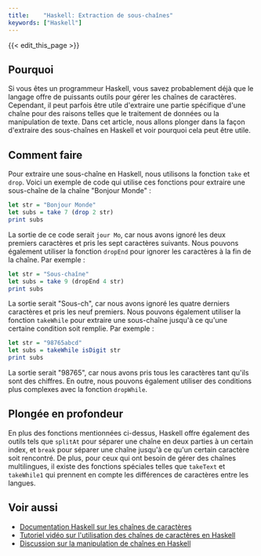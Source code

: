 ```yaml
---
title:    "Haskell: Extraction de sous-chaînes"
keywords: ["Haskell"]
---
```


{{< edit_this_page >}}

## Pourquoi
Si vous êtes un programmeur Haskell, vous savez probablement déjà que le langage offre de puissants outils pour gérer les chaînes de caractères. Cependant, il peut parfois être utile d'extraire une partie spécifique d'une chaîne pour des raisons telles que le traitement de données ou la manipulation de texte. Dans cet article, nous allons plonger dans la façon d'extraire des sous-chaînes en Haskell et voir pourquoi cela peut être utile.

## Comment faire
Pour extraire une sous-chaîne en Haskell, nous utilisons la fonction ```take``` et ```drop```. Voici un exemple de code qui utilise ces fonctions pour extraire une sous-chaîne de la chaîne "Bonjour Monde" :

```Haskell
let str = "Bonjour Monde"
let subs = take 7 (drop 2 str)
print subs
```

La sortie de ce code serait ```jour Mo```, car nous avons ignoré les deux premiers caractères et pris les sept caractères suivants. Nous pouvons également utiliser la fonction ```dropEnd``` pour ignorer les caractères à la fin de la chaîne. Par exemple :

```Haskell
let str = "Sous-chaîne"
let subs = take 9 (dropEnd 4 str)
print subs
```

La sortie serait "Sous-ch", car nous avons ignoré les quatre derniers caractères et pris les neuf premiers. Nous pouvons également utiliser la fonction ```takeWhile``` pour extraire une sous-chaîne jusqu'à ce qu'une certaine condition soit remplie. Par exemple :

```Haskell
let str = "98765abcd"
let subs = takeWhile isDigit str
print subs
```

La sortie serait "98765", car nous avons pris tous les caractères tant qu'ils sont des chiffres. En outre, nous pouvons également utiliser des conditions plus complexes avec la fonction ```dropWhile```.

## Plongée en profondeur
En plus des fonctions mentionnées ci-dessus, Haskell offre également des outils tels que ```splitAt``` pour séparer une chaîne en deux parties à un certain index, et ```break``` pour séparer une chaîne jusqu'à ce qu'un certain caractère soit rencontré. De plus, pour ceux qui ont besoin de gérer des chaînes multilingues, il existe des fonctions spéciales telles que ```takeText``` et ```takeWhile1``` qui prennent en compte les différences de caractères entre les langues.

## Voir aussi
- [Documentation Haskell sur les chaînes de caractères](https://www.haskell.org/tutorial/string.html)
- [Tutoriel vidéo sur l'utilisation des chaînes de caractères en Haskell](https://www.youtube.com/watch?v=mzM7170XJEE)
- [Discussion sur la manipulation de chaînes en Haskell](https://stackoverflow.com/questions/20995945/substring-in-haskell)